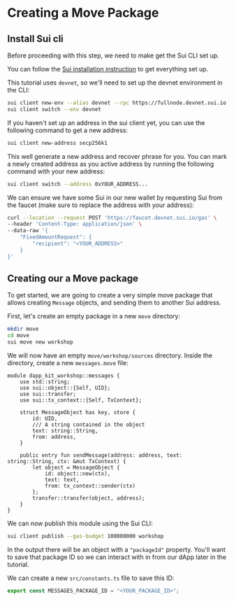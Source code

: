 # Creating a Move Package

## Install Sui cli

Before proceeding with this step, we need to make get the Sui CLI set up.

You can follow the
[Sui installation instruction](https://docs.sui.io/build/install) to get
everything set up.

This tutorial uses `devnet`, so we'll need to set up the devnet environment in
the CLI:

```bash
sui client new-env --alias devnet --rpc https://fullnode.devnet.sui.io:443
sui client switch --env devnet
```

If you haven't set up an address in the sui client yet, you can use the
following command to get a new address:

```bash
sui client new-address secp256k1
```

This well generate a new address and recover phrase for you. You can mark a
newly created address as you active address by running the following command
with your new address:

```bash
sui client switch --address 0xYOUR_ADDRESS...
```

We can ensure we have some Sui in our new wallet by requesting Sui from the
faucet (make sure to replace the address with your address):

```bash
curl --location --request POST 'https://faucet.devnet.sui.io/gas' \
--header 'Content-Type: application/json' \
--data-raw '{
    "FixedAmountRequest": {
        "recipient": "<YOUR_ADDRESS>"
    }
}'
```

## Creating our a Move package

To get started, we are going to create a very simple move package that allows
creating `Message` objects, and sending them to another Sui address.

First, let's create an empty package in a new `move` directory:

```bash
mkdir move
cd move
sui move new workshop
```

We will now have an empty `move/workshop/sources` directory. Inside the
directory, create a new `messages.move` file:

```move
module dapp_kit_workshop::messages {
    use std::string;
    use sui::object::{Self, UID};
    use sui::transfer;
    use sui::tx_context::{Self, TxContext};

    struct MessageObject has key, store {
        id: UID,
        /// A string contained in the object
        text: string::String,
        from: address,
    }

    public entry fun sendMessage(address: address, text: string::String, ctx: &mut TxContext) {
        let object = MessageObject {
            id: object::new(ctx),
            text: text,
            from: tx_context::sender(ctx)
        };
        transfer::transfer(object, address);
    }
}
```

We can now publish this module using the Sui CLI:

```bash
sui client publish --gas-budget 100000000 workshop
```

In the output there will be an object with a `"packageId"` property. You'll want
to save that package ID so we can interact with in from our dApp later in the
tutorial.

We can create a new `src/constants.ts` file to save this ID:

```ts
export const MESSAGES_PACKAGE_ID = "<YOUR_PACKAGE_ID>";
```
